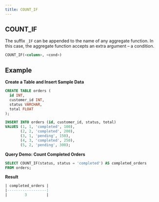 ```yaml
---
title: COUNT_IF
---
```



## COUNT_IF 

The suffix `_IF` can be appended to the name of any aggregate function. In this case, the aggregate function accepts an extra argument – a condition.

```sql
COUNT_IF(<column>, <cond>)
```

## Example

**Create a Table and Insert Sample Data**
```sql
CREATE TABLE orders (
  id INT,
  customer_id INT,
  status VARCHAR,
  total FLOAT
);

INSERT INTO orders (id, customer_id, status, total)
VALUES (1, 1, 'completed', 100),
       (2, 2, 'completed', 200),
       (3, 1, 'pending', 150),
       (4, 3, 'completed', 250),
       (5, 2, 'pending', 300);
```

**Query Demo: Count Completed Orders**
```sql
SELECT COUNT_IF(status, status = 'completed') AS completed_orders
FROM orders;
```

**Result**
```sql
| completed_orders |
|------------------|
|        3         |
```

